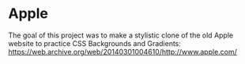 # Apple
The goal of this project was to make a stylistic clone of the old Apple website to practice CSS Backgrounds and Gradients: https://web.archive.org/web/20140301004610/http://www.apple.com/